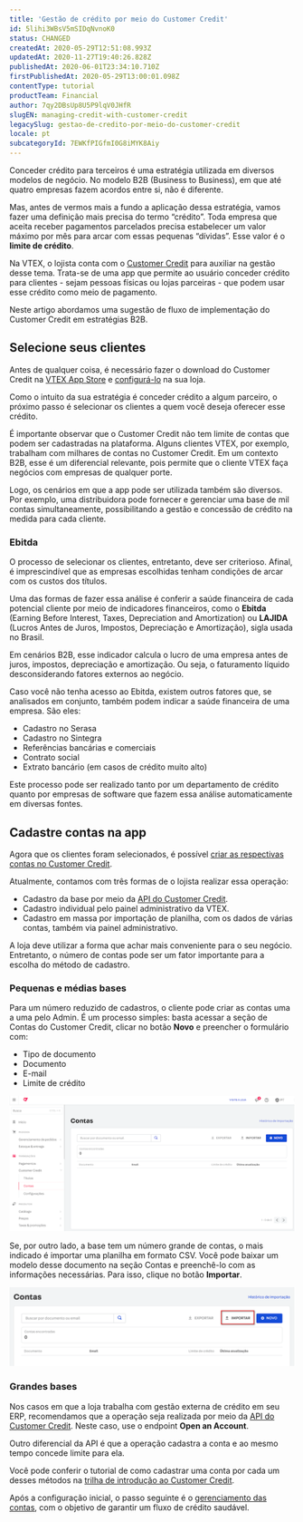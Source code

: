 ```yaml
---
title: 'Gestão de crédito por meio do Customer Credit'
id: 5lihi3WBsV5mSIDqNvnoK0
status: CHANGED
createdAt: 2020-05-29T12:51:08.993Z
updatedAt: 2020-11-27T19:40:26.828Z
publishedAt: 2020-06-01T23:34:10.710Z
firstPublishedAt: 2020-05-29T13:00:01.098Z
contentType: tutorial
productTeam: Financial
author: 7qy2DBsUp8U5P9lqV0JHfR
slugEN: managing-credit-with-customer-credit
legacySlug: gestao-de-credito-por-meio-do-customer-credit
locale: pt
subcategoryId: 7EWKfPIGfmI0G8iMYK8Aiy
---
```


Conceder crédito para terceiros é uma estratégia utilizada em diversos modelos de negócio. No modelo B2B (Business to Business), em que até quatro empresas fazem acordos entre si, não é diferente.

Mas, antes de vermos mais a fundo a aplicação dessa estratégia, vamos fazer uma definição mais precisa do termo “crédito”. Toda empresa que aceita receber pagamentos parcelados precisa estabelecer um valor máximo por mês para arcar com essas pequenas “dívidas”. Esse valor é o __limite de crédito__.

Na VTEX, o lojista conta com o [Customer Credit](/pt/tutorial/customer-credit-visao-geral--1uIqTjWxIIIEW0COMg4uE0) para auxiliar na gestão desse tema. Trata-se de uma app que permite ao usuário conceder crédito para clientes - sejam pessoas físicas ou lojas parceiras - que podem usar esse crédito como meio de pagamento.

Neste artigo abordamos uma sugestão de fluxo de implementação do Customer Credit em estratégias B2B.

## Selecione seus clientes

Antes de qualquer coisa, é necessário fazer o download do Customer Credit na [VTEX App Store](https://apps.vtex.com/) e [configurá-lo](/pt/tracks/customer-credit-como-comecar--1hCRg21lXYy2seOKgqQ2CC/21ok0GBwmcIeaY2IukYMOg) na sua loja.

Como o intuito da sua estratégia é conceder crédito a algum parceiro, o próximo passo é selecionar os clientes a quem você deseja oferecer esse crédito. 

É importante observar que o Customer Credit não tem limite de contas que podem ser cadastradas na plataforma. Alguns clientes VTEX, por exemplo, trabalham com milhares de contas no Customer Credit. Em um contexto B2B, esse é um diferencial relevante, pois permite que o cliente VTEX faça negócios com empresas de qualquer porte. 

Logo, os cenários em que a app pode ser utilizada também são diversos. Por exemplo, uma distribuidora pode fornecer e gerenciar uma base de mil contas simultaneamente, possibilitando a gestão e concessão de crédito na medida para cada cliente. 

### Ebitda

O processo de selecionar os clientes, entretanto, deve ser criterioso. Afinal, é imprescindível que as empresas escolhidas tenham condições de arcar com os custos dos títulos. 

Uma das formas de fazer essa análise é conferir a saúde financeira de cada potencial cliente por meio de indicadores financeiros, como o __Ebitda__ (Earning Before Interest, Taxes, Depreciation and Amortization) ou __LAJIDA__ (Lucros Antes de Juros, Impostos, Depreciação e Amortização), sigla usada no Brasil.

Em cenários B2B, esse indicador calcula o lucro de uma empresa antes de juros, impostos, depreciação e amortização. Ou seja, o faturamento líquido desconsiderando fatores externos ao negócio. 

Caso você não tenha acesso ao Ebitda, existem outros fatores que, se analisados em conjunto, também podem indicar a saúde financeira de uma empresa. São eles:
- Cadastro no Serasa
- Cadastro no Sintegra
- Referências bancárias e comerciais
- Contrato social
- Extrato bancário (em casos de crédito muito alto)

Este processo pode ser realizado tanto por um departamento de crédito quanto por empresas de software que fazem essa análise automaticamente em diversas fontes. 

## Cadastre contas na app

Agora que os clientes foram selecionados, é possível [criar as respectivas contas no Customer Credit](/pt/tracks/customer-credit-como-comecar--1hCRg21lXYy2seOKgqQ2CC/7FHLd0cmxqqGeEUuc8uioU).

Atualmente, contamos com três formas de o lojista realizar essa operação:
- Cadastro da base por meio da [API do Customer Credit](https://developers.vtex.com/reference/customer-credit-api-overview).
- Cadastro individual pelo painel administrativo da VTEX.
- Cadastro em massa por importação de planilha, com os dados de várias contas, também via painel administrativo. 

A loja deve utilizar a forma que achar mais conveniente para o seu negócio. Entretanto, o número de contas pode ser um fator importante para a escolha do método de cadastro.

### Pequenas e médias bases

Para um número reduzido de cadastros, o cliente pode criar as contas uma a uma pelo Admin. É um processo simples: basta acessar a seção de Contas do Customer Credit, clicar no botão __Novo__ e preencher o formulário com:
- Tipo de documento
- Documento
- E-mail
- Limite de crédito

![CustomerCredit1](https://raw.githubusercontent.com/vtexdocs/help-center-content/refs/heads/main/docs/pt/tutorials/apps/customer-credit/gestao-de-credito-por-meio-do-customer-credit_1.png)

Se, por outro lado, a base tem um número grande de contas, o mais indicado é importar uma planilha em formato CSV. Você pode baixar um modelo desse documento na seção Contas e preenchê-lo com as informações necessárias. Para isso, clique no botão __Importar__.

![CustomerCredit2](https://raw.githubusercontent.com/vtexdocs/help-center-content/refs/heads/main/docs/pt/tutorials/apps/customer-credit/gestao-de-credito-por-meio-do-customer-credit_2.png)

### Grandes bases

Nos casos em que a loja trabalha com gestão externa de crédito em seu ERP, recomendamos que a operação seja realizada por meio da [API do Customer Credit](https://developers.vtex.com/reference/account-1#openanaccount). Neste caso, use o endpoint __Open an Account__.

Outro diferencial da API é que a operação cadastra a conta e ao mesmo tempo concede limite para ela.

Você pode conferir o tutorial de como cadastrar uma conta por cada um desses métodos na [trilha de introdução ao Customer Credit](/pt/tracks/customer-credit-como-comecar--1hCRg21lXYy2seOKgqQ2CC/7FHLd0cmxqqGeEUuc8uioU).

Após a configuração inicial, o passo seguinte é o [gerenciamento das contas](/pt/tracks/customer-credit-como-comecar--1hCRg21lXYy2seOKgqQ2CC/4eknoeqaj6EGC20amsm6Gc), com o objetivo de garantir um fluxo de crédito saudável.
